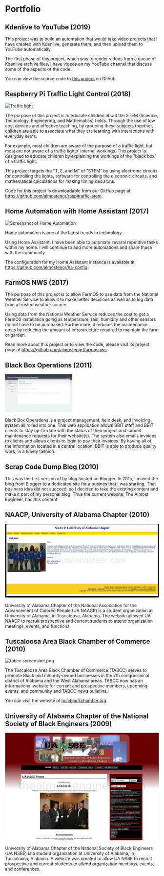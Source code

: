 # Portfolio

## Kdenlive to YouTube (2019)

This project was to build an automation that would take video projects that I have created 
with Kdenlive, generate them, and then upload them to YouTube automatically. 

The first phase of this project, which was to render videos from a queue of 
Kdenlive archive files. I have videos on my YouTube channel that discuss some of the 
aspects of the code. 

You can view the source code to 
<a href="https://github.com/almostengr/kdenlivetoyoutube" target="_blank">this project</a> on Github.

## Raspberry Pi Traffic Light Control (2018)

![Traffic light](/images/portfolio_trafficlight.jpg)

The purpose of this project is to educate children about the STEM (Science, Technology, 
Engineering, and Mathematics) fields. Through the use of low cost devices and effective teaching, by grouping these subjects together, children are able to associate what they are learning with interactions with everyday items. 

For example, most children are aware of the purpose of a traffic light, but most are not aware of a traffic lights' internal workings. This project is designed to educate children by explaining the workings of the "black box" of a traffic light. 

This project targets the "T, E, and M" of "STEM" by using electronic circuits for controlling the lights, software for controlling the electronic circuits, and mathematical calculations for making timing decisions.

Code for this project is downloadable from our GitHub page at 
<a href="https://github.com/almostengr/raspitraffic-stem" target="_blank">https://github.com/almostengr/raspitraffic-stem</a>. 

## Home Automation with Home Assistant (2017)

![Screenshot of Home Automation](/images/portfolio_homeassistant.png)

Home automation is one of the latest trends in technology. 

Using Home Assistant, I have been able to automate several repetitive tasks within my home. 
I will continue to add more automations and share those with the community.

The configuration for my Home Assistant instance is available at 
<a href="https://github.com/almostengr/ha-config" target="_blank">https://github.com/almostengr/ha-config</a>.

## FarmOS NWS (2017)

The purpose of this project is to allow FarmOS to use data from the National Weather Service to allow it to make better decisions as well as to log data from a trusted weather source.

Using data from the National Weather Service reduces the cost to get a FarmOS installation going as temperature, rain, humidity and other sensors do not have to be purchased. Furthermore, it reduces the maintenance costs by reducing the amount of infrastructure required to maintain the farm or garden.

Read more about this project or to view the code, please visit its project page at
<a href="https://github.com/almostengr/farmosnws" target="_blank">https://github.com/almostengr/farmosnws</a>.

## Black Box Operations (2011)

![operations.jpg](/images/portfolio_operations.jpg)

Black Box Operations is a project management, help desk, and invoicing system all rolled into one. This web application allows BBIT staff and BBIT clients to stay up-to-date with the status of their project and submit maintenance requests for their website(s). The system also emails invoices to clients and allows clients to login to pay their invoices. By having all of the information located in a central location, BBIT is able to produce quality work, in a timely fashion.

## Scrap Code Dump Blog (2010)

This was the first version of by blog hosted on Blogger. In 2015, I moved the blog from Blogger 
to a dedicated site for a busines that I was starting. That business idea did not succeed, 
so I decided to take the existing content and make it part of my personal blog. Thus the current 
website, The Almost Engineer, has this content.

## NAACP, University of Alabama Chapter (2010)

![uanaacp_0.jpg](/images/portfolio_uanaacp.jpg)

University of Alabama Chapter of the National Association for the Advancement of Colored People (UA NAACP) is a student organization at University of Alabama, in Tuscaloosa, Alabama. The website allowed UA NAACP to recruit prospective and current students to attend organization meetings, events, and functions.

## Tuscaloosa Area Black Chamber of Commerce (2010)

![tabcc screenshot.png](/images/portfolio_tabcc.png)

The Tuscaloosa Area Black Chamber of Commerce (TABCC) serves to promote Black and minority-owned businesses in the 7th congressional district of Alabama and the West Alabama areas. TABCC now has an informational website for current and prospective members, upcoming events, and community and TABCC news bulletins.

You can visit the website at 
<a href="http://tuscblackchamber.org" target="_blank">tuscblackchamber.org</a>.

## University of Alabama Chapter of the National Society of Black Engineers (2009)

![UA NSBE Screenshot](/images/portfolio_uansbe.jpg)

University of Alabama Chapter of the National Society of Black Engineers (UA NSBE) is a student organization at 
University of Alabama, in Tuscaloosa, Alabama. A website was created to allow UA NSBE to recruit prospective and
current students to attend organization meetings, events, and conferences. 

